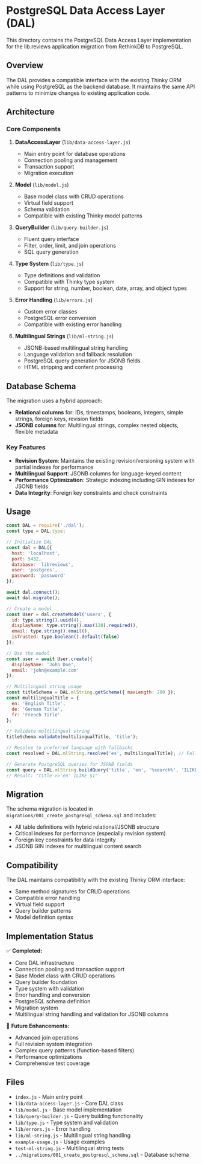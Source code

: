 # PostgreSQL Data Access Layer (DAL)

This directory contains the PostgreSQL Data Access Layer implementation for the lib.reviews application migration from RethinkDB to PostgreSQL.

## Overview

The DAL provides a compatible interface with the existing Thinky ORM while using PostgreSQL as the backend database. It maintains the same API patterns to minimize changes to existing application code.

## Architecture

### Core Components

1. **DataAccessLayer** (`lib/data-access-layer.js`)
   - Main entry point for database operations
   - Connection pooling and management
   - Transaction support
   - Migration execution

2. **Model** (`lib/model.js`)
   - Base model class with CRUD operations
   - Virtual field support
   - Schema validation
   - Compatible with existing Thinky model patterns

3. **QueryBuilder** (`lib/query-builder.js`)
   - Fluent query interface
   - Filter, order, limit, and join operations
   - SQL query generation

4. **Type System** (`lib/type.js`)
   - Type definitions and validation
   - Compatible with Thinky type system
   - Support for string, number, boolean, date, array, and object types

5. **Error Handling** (`lib/errors.js`)
   - Custom error classes
   - PostgreSQL error conversion
   - Compatible with existing error handling

6. **Multilingual Strings** (`lib/ml-string.js`)
   - JSONB-based multilingual string handling
   - Language validation and fallback resolution
   - PostgreSQL query generation for JSONB fields
   - HTML stripping and content processing

## Database Schema

The migration uses a hybrid approach:

- **Relational columns** for: IDs, timestamps, booleans, integers, simple strings, foreign keys, revision fields
- **JSONB columns** for: Multilingual strings, complex nested objects, flexible metadata

### Key Features

- **Revision System**: Maintains the existing revision/versioning system with partial indexes for performance
- **Multilingual Support**: JSONB columns for language-keyed content
- **Performance Optimization**: Strategic indexing including GIN indexes for JSONB fields
- **Data Integrity**: Foreign key constraints and check constraints

## Usage

```javascript
const DAL = require('./dal');
const type = DAL.type;

// Initialize DAL
const dal = DAL({
  host: 'localhost',
  port: 5432,
  database: 'libreviews',
  user: 'postgres',
  password: 'password'
});

await dal.connect();
await dal.migrate();

// Create a model
const User = dal.createModel('users', {
  id: type.string().uuid(4),
  displayName: type.string().max(128).required(),
  email: type.string().email(),
  isTrusted: type.boolean().default(false)
});

// Use the model
const user = await User.create({
  displayName: 'John Doe',
  email: 'john@example.com'
});

// Multilingual string usage
const titleSchema = DAL.mlString.getSchema({ maxLength: 200 });
const multilingualTitle = {
  en: 'English Title',
  de: 'German Title',
  fr: 'French Title'
};

// Validate multilingual string
titleSchema.validate(multilingualTitle, 'title');

// Resolve to preferred language with fallbacks
const resolved = DAL.mlString.resolve('es', multilingualTitle); // Falls back to English

// Generate PostgreSQL queries for JSONB fields
const query = DAL.mlString.buildQuery('title', 'en', '%search%', 'ILIKE');
// Result: "title->>'en' ILIKE $1"
```

## Migration

The schema migration is located in `migrations/001_create_postgresql_schema.sql` and includes:

- All table definitions with hybrid relational/JSONB structure
- Critical indexes for performance (especially revision system)
- Foreign key constraints for data integrity
- JSONB GIN indexes for multilingual content search

## Compatibility

The DAL maintains compatibility with the existing Thinky ORM interface:

- Same method signatures for CRUD operations
- Compatible error handling
- Virtual field support
- Query builder patterns
- Model definition syntax

## Implementation Status

✅ **Completed:**
- Core DAL infrastructure
- Connection pooling and transaction support
- Base Model class with CRUD operations
- Query builder foundation
- Type system with validation
- Error handling and conversion
- PostgreSQL schema definition
- Migration system
- Multilingual string handling and validation for JSONB columns

🔄 **Future Enhancements:**
- Advanced join operations
- Full revision system integration
- Complex query patterns (function-based filters)
- Performance optimizations
- Comprehensive test coverage

## Files

- `index.js` - Main entry point
- `lib/data-access-layer.js` - Core DAL class
- `lib/model.js` - Base model implementation
- `lib/query-builder.js` - Query building functionality
- `lib/type.js` - Type system and validation
- `lib/errors.js` - Error handling
- `lib/ml-string.js` - Multilingual string handling
- `example-usage.js` - Usage examples
- `test-ml-string.js` - Multilingual string tests
- `../migrations/001_create_postgresql_schema.sql` - Database schema